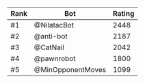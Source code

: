 Rank|Bot|Rating
---|---|---
#1|@NilatacBot|2448
#2|@anti-bot|2187
#3|@CatNail|2042
#4|@pawnrobot|1800
#5|@MinOpponentMoves|1099
